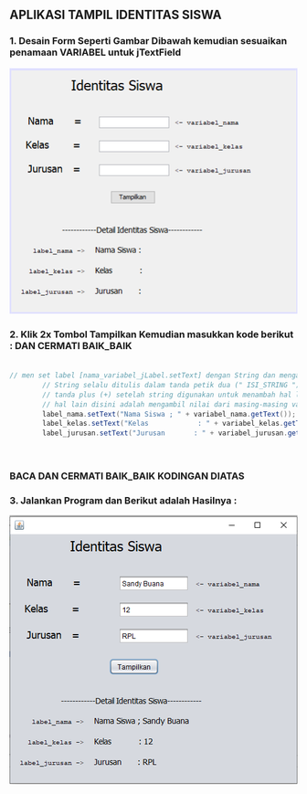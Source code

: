 ## APLIKASI TAMPIL IDENTITAS SISWA


### 1. Desain Form Seperti Gambar Dibawah kemudian sesuaikan penamaan VARIABEL untuk jTextField

![Penamaan Variabel](https://raw.githubusercontent.com/sandybuana03/pbo-12/main/src/Identitas/desain_variabel.png)

### 2. Klik 2x Tombol Tampilkan Kemudian masukkan kode berikut : DAN CERMATI BAIK_BAIK


```java

// men set label [nama_variabel_jLabel.setText] dengan String dan mengambil nilai dari variabel jTextField
        // String selalu ditulis dalam tanda petik dua (" ISI_STRING ")
        // tanda plus (+) setelah string digunakan untuk menambah hal lain
        // hal lain disini adalah mengambil nilai dari masing-masing variabel jTextField [nama_variabel_jTextField.getText]
        label_nama.setText("Nama Siswa ; " + variabel_nama.getText());
        label_kelas.setText("Kelas            : " + variabel_kelas.getText());
        label_jurusan.setText("Jurusan       : " + variabel_jurusan.getText());
    
    
```


### BACA DAN CERMATI BAIK_BAIK KODINGAN DIATAS

### 3. Jalankan Program dan Berikut adalah Hasilnya :

![Hasil](https://raw.githubusercontent.com/sandybuana03/pbo-12/main/src/Identitas/hasil.png)
